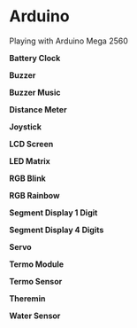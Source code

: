 # Arduino
Playing with Arduino Mega 2560



**Battery Clock**

**Buzzer**

**Buzzer Music**

**Distance Meter**

**Joystick**

**LCD Screen**

**LED Matrix**

**RGB Blink**

**RGB Rainbow**

**Segment Display 1 Digit**

**Segment Display 4 Digits**

**Servo**

**Termo Module**

**Termo Sensor**

**Theremin**

**Water Sensor**

